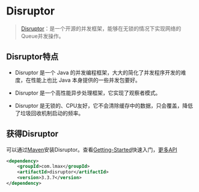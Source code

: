 # Disruptor

> [Disruptor](http://ifeve.com/disruptor/)：是一个开源的并发框架，能够在无锁的情况下实现网络的Queue并发操作。

## Disruptor特点

* Disruptor 是一个 Java 的并发编程框架，大大的简化了并发程序开发的难度，在性能上也比 Java 本身提供的一些并发包要好。

* Disruptor 是一个高性能异步处理框架，它实现了观察者模式。

* Disruptor 是无锁的、CPU友好，它不会清除缓存中的数据，只会覆盖，降低了垃圾回收机制启动的频率。

## 获得Disruptor

可以通过[Maven](http://mvnrepository.com/artifact/com.lmax/disruptor)安装Disruptor。查看[Getting-Started](http://ifeve.com/disruptor-getting-started/)快速入门，[更多API](http://lmax-exchange.github.io/disruptor/docs/)

```xml
<dependency>
    <groupId>com.lmax</groupId>
    <artifactId>disruptor</artifactId>
    <version>3.3.7</version>
</dependency>
```
